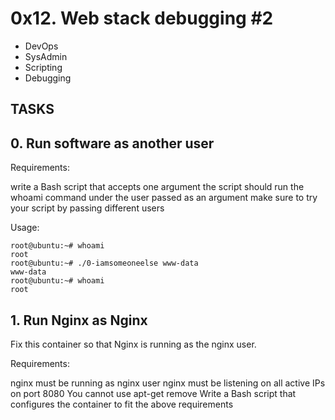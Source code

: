 # 0x12. Web stack debugging #2
- DevOps
- SysAdmin
- Scripting
- Debugging

## TASKS

## 0. Run software as another user
Requirements:

write a Bash script that accepts one argument
the script should run the whoami command under the user passed as an argument
make sure to try your script by passing different users

Usage:
```
root@ubuntu:~# whoami
root
root@ubuntu:~# ./0-iamsomeoneelse www-data
www-data
root@ubuntu:~# whoami
root
```

## 1. Run Nginx as Nginx

Fix this container so that Nginx is running as the nginx user.

Requirements:

nginx must be running as nginx user
nginx must be listening on all active IPs on port 8080
You cannot use apt-get remove
Write a Bash script that configures the container to fit the above requirements
 
